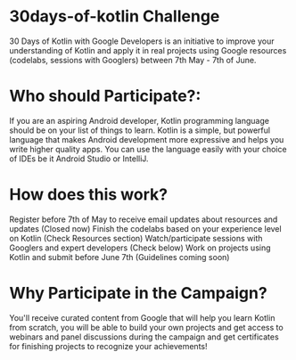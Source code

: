 # 30days-of-kotlin Challenge
30 Days of Kotlin with Google Developers is an initiative to improve your understanding of Kotlin and apply it in real projects using Google resources (codelabs, sessions with Googlers) between 7th May - 7th of June.

# Who should Participate?:
If you are an aspiring Android developer, Kotlin programming language should be on your list of things to learn. Kotlin is a simple, but powerful language that makes Android development more expressive and helps you write higher quality apps. You can use the language easily with your choice of IDEs be it Android Studio or IntelliJ.

# How does this work?
Register before 7th of May to receive email updates about resources and updates (Closed now) Finish the codelabs based on your experience level on Kotlin (Check Resources section) Watch/participate sessions with Googlers and expert developers (Check below) Work on projects using Kotlin and submit before June 7th (Guidelines coming soon)

# Why Participate in the Campaign?
You'll receive curated content from Google that will help you learn Kotlin from scratch, you will be able to build your own projects and get access to webinars and panel discussions during the campaign and get certificates for finishing projects to recognize your achievements!
